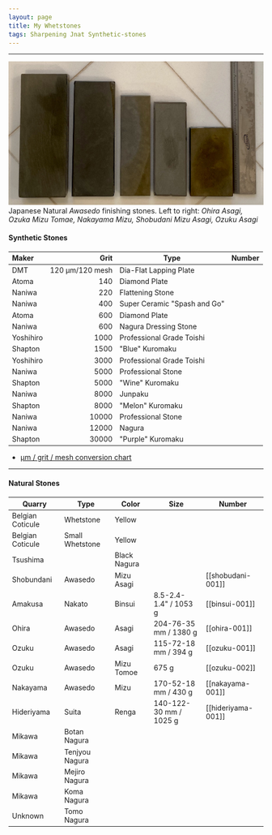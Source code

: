 ```yaml
---
layout: page
title: My Whetstones
tags: Sharpening Jnat Synthetic-stones
---
```

---
![Awasedo](/images/awasedo-001.jpeg)
Japanese Natural *Awasedo* finishing stones. Left to right: *Ohira Asagi, Ozuka Mizu Tomae, Nakayama Mizu, Shobudani Mizu Asagi, Ozuku Asagi*

#### Synthetic Stones

| Maker  | Grit | Type | Number |
| :--- | ---: | --- | :--- | 
| DMT | 120 μm/120 mesh | Dia-Flat Lapping Plate |
| Atoma | 140 | Diamond Plate |
| Naniwa | 220 | Flattening Stone |
| Naniwa | 400 | Super Ceramic "Spash and Go" |
| Atoma | 600 | Diamond Plate |
| Naniwa | 600 | Nagura Dressing Stone |
| Yoshihiro | 1000 | Professional Grade Toishi |
| Shapton | 1500 | "Blue" Kuromaku |
| Yoshihiro | 3000 | Professional Grade Toishi |
| Naniwa | 5000 | Professional Stone |
| Shapton | 5000 | "Wine" Kuromaku |
| Naniwa | 8000 | Junpaku |
| Shapton | 8000 | "Melon" Kuromaku |
| Naniwa | 10000 | Professional Stone |
| Naniwa | 12000 | Nagura |
| Shapton | 30000 | "Purple" Kuromaku |

- [μm / grit / mesh conversion chart](https://www.markvlab.com/images/stories/pdf/GRIT-MICRON-MESH-CONVERSIONS.pdf)

---

#### Natural Stones

| Quarry | Type | Color | Size | Number |
| --- | --- | --- | --- | --- |
| Belgian Coticule | Whetstone | Yellow |
| Belgian Coticule | Small Whetstone | Yellow | |
|Tsushima  | | Black Nagura | |
| Shobundani | Awasedo| Mizu Asagi | | [[shobudani-001]] |
| Amakusa | Nakato | Binsui | 8.5-2.4-1.4" / 1053 g | [[binsui-001]] |
| Ohira | Awasedo | Asagi | 204-76-35 mm / 1380 g | [[ohira-001]] |
| Ozuku | Awasedo | Asagi | 115-72-18 mm / 394 g |  [[ozuku-001]] |
| Ozuku | Awasedo | Mizu Tomoe | 675 g | [[ozuku-002]] |
| Nakayama | Awasedo | Mizu | 170-52-18 mm / 430 g |[[nakayama-001]]
| Hideriyama | Suita | Renga | 140-122-30 mm / 1025 g | [[hideriyama-001]] |
| Mikawa | Botan Nagura | | |
|Mikawa | Tenjyou Nagura | | |
| Mikawa | Mejiro Nagura | | |
| Mikawa | Koma Nagura | | |
| Unknown | Tomo Nagura | | |